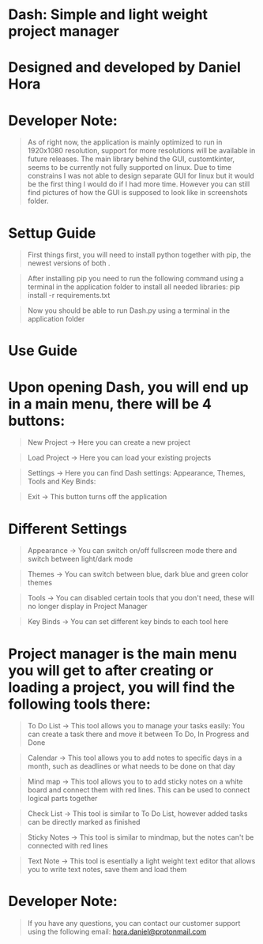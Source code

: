 # Dash: Simple and light weight project manager

# Designed and developed by Daniel Hora

# Developer Note: 

> As of right now, the application is mainly optimized to run in 1920x1080 resolution, support for more resolutions will be available in future releases.
> The main library behind the GUI, customtkinter, seems to be currently not fully supported on linux. 
> Due to time constrains I was not able to design separate GUI for linux but it would be the first thing I would do if I had more time.
> However you can still find pictures of how the GUI is supposed to look like in screenshots folder.

# Settup Guide

> First things first, you will need to install python together with pip, the newest versions of both .

> After installing pip you need to run the following command using a terminal in the application folder to install all needed libraries: pip install -r requirements.txt

> Now you should be able to run Dash.py using a terminal in the application folder

# Use Guide

# Upon opening Dash, you will end up in a main menu, there will be 4 buttons:

> New Project -> Here you can create a new project

> Load Project -> Here you can load your existing projects

> Settings -> Here you can find Dash settings: Appearance, Themes, Tools and Key Binds:

> Exit -> This button turns off the application

# Different Settings

> Appearance -> You can switch on/off fullscreen mode there and switch between light/dark mode

> Themes -> You can switch between blue, dark blue and green color themes

> Tools -> You can disabled certain tools that you don't need, these will no longer display in Project Manager

> Key Binds -> You can set different key binds to each tool here

# Project manager is the main menu you will get to after creating or loading a project, you will find the following tools there:

> To Do List -> This tool allows you to manage your tasks easily: You can create a task there and move it between To Do, In Progress and Done

> Calendar -> This tool allows you to add notes to specific days in a month, such as deadlines or what needs to be done on that day
 
> Mind map -> This tool allows you to to add sticky notes on a white board and connect them with red lines. This can be used to connect logical parts together

> Check List -> This tool is similar to To Do List, however added tasks can be directly marked as finished

> Sticky Notes -> This tool is similar to mindmap, but the notes can't be connected with red lines

> Text Note -> This tool is esentially a light weight text editor that allows you to write text notes, save them and load them

# Developer Note:

> If you have any questions, you can contact our customer support using the following email: hora.daniel@protonmail.com
